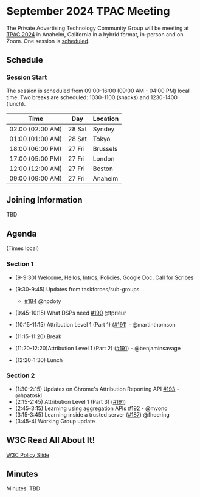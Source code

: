 # September 2024 TPAC Meeting

The Private Advertising Technology Community Group will be meeting at [TPAC 2024](https://www.w3.org/202409/TPAC/) in Anaheim, California in a hybrid format, in-person and on Zoom. One session is [scheduled](https://www.w3.org/2024/09/TPAC/schedule.html#friday).

## Schedule

### Session Start

The session is scheduled from 09:00-16:00 (09:00 AM - 04:00 PM) local time. Two breaks are scheduled: 1030-1100 (snacks) and 1230-1400 (lunch).

| Time             | Day    | Location      |
| ---------------- | ------ | ------------- |
| 02:00 (02:00 AM) | 28 Sat | Syndey        |
| 01:00 (01:00 AM) | 28 Sat | Tokyo         |
| 18:00 (06:00 PM) | 27 Fri | Brussels      |
| 17:00 (05:00 PM) | 27 Fri | London        |
| 12:00 (12:00 AM) | 27 Fri | Boston        |
| 09:00 (09:00 AM) | 27 Fri | Anaheim       |

## Joining Information

TBD

## Agenda

(Times local)

### Section 1 

- (9-9:30) Welcome, Hellos, Intros, Policies, Google Doc, Call for Scribes
- (9:30-9:45) Updates from taskforces/sub-groups 
	- [#184](https://github.com/patcg/meetings/issues/184) @npdoty
- (9:45-10:15) What DSPs need [#190](https://github.com/patcg/meetings/issues/190) @tprieur
- (10:15-11:15) Attribution Level 1 (Part 1) ([#191](https://github.com/patcg/meetings/issues/191)) - @martinthomson 
- (11:15-11:20) Break
- (11:20-12:20)Attribution Level 1 (Part 2) ([#191](https://github.com/patcg/meetings/issues/191)) - @benjaminsavage 

- (12:20-1:30) Lunch

### Section 2 

- (1:30-2:15) Updates on Chrome's Attribution Reporting API [#193](https://github.com/patcg/meetings/issues/193) - @hpatoski 
- (2:15-2:45) Attribution Level 1 (Part 3) ([#191](https://github.com/patcg/meetings/issues/191))
- (2:45-3:15) Learning using aggregation APIs [#192](https://github.com/patcg/meetings/issues/192) - @mvono
- (3:15-3:45) Learning inside a trusted server ([#187](https://github.com/patcg/meetings/issues/187)) @fhoering 
- (3:45-4) Working Group update

## W3C Read All About It!

[W3C Policy Slide](https://github.com/patcg/meetings/blob/main/W3C%20Read%20All%20About%20It!.pdf)

## Minutes

Minutes: TBD
